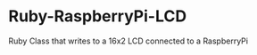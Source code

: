 Ruby-RaspberryPi-LCD
====================

Ruby Class that writes to a 16x2 LCD connected to a RaspberryPi
